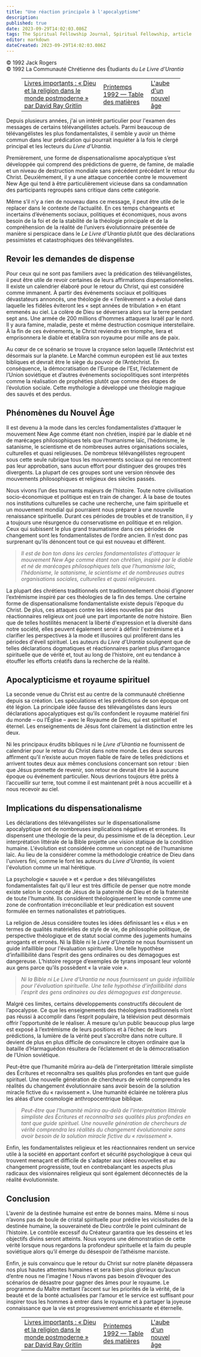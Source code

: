 ```yaml
---
title: "Une réaction principale à l'apocalyptisme"
description: 
published: true
date: 2023-09-29T14:02:03.086Z
tags: The Spiritual Fellowship Journal, Spiritual Fellowship, article
editor: markdown
dateCreated: 2023-09-29T14:02:03.086Z
---
```


<p class="v-card v-sheet theme--light gray lighten-3 px-2">© 1992 Jack Rogers<br>© 1992 La Communauté Chrétienne des Étudiants du <i>Le Livre d'Urantia</i></p>
<figure class="table chapter-navigator">
  <table>
    <tbody>
      <tr>
        <td>
        <a href="/fr/article/Meredith_Sprunger/Significant_Books_God_and_Religion_By_David_Ray_Gritlin">
          <span class="mdi mdi-arrow-left-drop-circle"></span><span class="pl-2">Livres importants : « Dieu et la religion dans le monde postmoderne » par David Ray Gritlin</span>
        </a>
        </td>
        <td>
        <a href="/fr/index/articles_spiritual_fellowship_journal#printemps-1992">
          <span class="mdi mdi-book-open-variant"></span><span class="pl-2">Printemps 1992 — Table des matières</span>
        </a>
        </td>
        <td>
        <a href="/fr/article/Spiritual_Fellowship_Journal/The_Dawn_of_a_New_Age">
          <span class="pr-2">L'aube d'un nouvel âge</span><span class="mdi mdi-arrow-right-drop-circle"></span>
        </a>
        </td>
      </tr>
    </tbody>
  </table>
</figure>



Depuis plusieurs années, j'ai un intérêt particulier pour l'examen des messages de certains télévangélistes actuels. Parmi beaucoup de télévangélistes les plus fondamentalistes, il semble y avoir un thème commun dans leur prédication qui pourrait inquiéter à la fois le clergé principal et les lecteurs du _Livre d'Urantia_.

Premièrement, une forme de dispensationalisme apocalyptique s’est développée qui comprend des prédictions de guerre, de famine, de maladie et un niveau de destruction mondiale sans précédent précédant le retour du Christ. Deuxièmement, il y a une attaque concertée contre le mouvement New Age qui tend à être particulièrement vicieuse dans sa condamnation des participants regroupés sans critique dans cette catégorie.

Même s’il n’y a rien de nouveau dans ce message, il peut être utile de le replacer dans le contexte de l’actualité. En ces temps changeants et incertains d’événements sociaux, politiques et économiques, nous avons besoin de la foi et de la stabilité de la théologie principale et de la compréhension de la réalité de l’univers évolutionnaire présentée de manière si perspicace dans le _Le Livre d’Urantia_ plutôt que des déclarations pessimistes et catastrophiques des télévangélistes.

## Revoir les demandes de dispense

Pour ceux qui ne sont pas familiers avec la prédication des télévangélistes, il peut être utile de revoir certaines de leurs affirmations dispensationnelles. Il existe un calendrier élaboré pour le retour du Christ, qui est considéré comme immanent. À partir des événements sociaux et politiques dévastateurs annoncés, une théologie de « l’enlèvement » a évolué dans laquelle les fidèles éviteront les « sept années de tribulation » en étant emmenés au ciel. La colère de Dieu se déversera alors sur la terre pendant sept ans. Une armée de 200 millions d’hommes attaquera Israël par le nord. Il y aura famine, maladie, peste et même destruction cosmique interstellaire. À la fin de ces événements, le Christ reviendra en triomphe, liera et emprisonnera le diable et établira son royaume pour mille ans de paix.

Au cœur de ce scénario se trouve la croyance selon laquelle l’Antéchrist est désormais sur la planète. Le Marché commun européen est lié aux textes bibliques et devrait être le siège du pouvoir de l’Antéchrist. En conséquence, la démocratisation de l’Europe de l’Est, l’éclatement de l’Union soviétique et d’autres événements sociopolitiques sont interprétés comme la réalisation de prophéties plutôt que comme des étapes de l’évolution sociale. Cette mythologie a développé une théologie magique des sauvés et des perdus.

## Phénomènes du Nouvel Âge

Il est devenu à la mode dans les cercles fondamentalistes d’attaquer le mouvement New Age comme étant non chrétien, inspiré par le diable et né de marécages philosophiques tels que l’humanisme laïc, l’hédonisme, le satanisme, le scientisme et de nombreuses autres organisations sociales, culturelles et quasi religieuses. De nombreux télévangélistes regroupent sous cette seule rubrique tous les mouvements sociaux qui ne rencontrent pas leur approbation, sans aucun effort pour distinguer des groupes très divergents. La plupart de ces groupes sont une version rénovée des mouvements philosophiques et religieux des siècles passés.

Nous vivons l’un des tournants majeurs de l’histoire. Toute notre civilisation socio-économique et politique est en train de changer. À la base de toutes nos institutions culturelles se cache une recherche, une faim spirituelle et un mouvement mondial qui pourraient nous préparer à une nouvelle renaissance spirituelle. Durant ces périodes de troubles et de transition, il y a toujours une résurgence du conservatisme en politique et en religion. Ceux qui subissent le plus grand traumatisme dans ces périodes de changement sont les fondamentalistes de l’ordre ancien. Il n’est donc pas surprenant qu’ils dénoncent tout ce qui est nouveau et différent.

> _Il est de bon ton dans les cercles fondamentalistes d'attaquer le mouvement New Age comme étant non chrétien, inspiré par le diable et né de marécages philosophiques tels que l'humanisme laïc, l'hédonisme, le satanisme, le scientisme et de nombreuses autres organisations sociales, culturelles et quasi religieuses._

La plupart des chrétiens traditionnels ont traditionnellement choisi d’ignorer l’extrémisme inspiré par ces théologies de la fin des temps. Une certaine forme de dispensationalisme fondamentaliste existe depuis l’époque du Christ. De plus, ces attaques contre les idées nouvelles par des réactionnaires religieux ont joué une part importante de notre histoire. Bien que de telles hostilités menacent la liberté d'expression et la diversité dans notre société, elles peuvent également servir à définir l'extrémisme et à clarifier les perspectives à la mode et illusoires qui prolifèrent dans les périodes d'éveil spirituel. Les auteurs du _Livre d'Urantia_ soulignent que de telles déclarations dogmatiques et réactionnaires parlent plus d’arrogance spirituelle que de vérité et, tout au long de l’histoire, ont eu tendance à étouffer les efforts créatifs dans la recherche de la réalité.

## Apocalypticisme et royaume spirituel

La seconde venue du Christ est au centre de la communauté chrétienne depuis sa création. Les spéculations et les prédictions de son époque ont été légion. La principale idée fausse des télévangélistes dans leurs déclarations apocalyptiques est qu’ils confondent le royaume matériel fini du monde – ou l’Église – avec le Royaume de Dieu, qui est spirituel et éternel. Les enseignements de Jésus font clairement la distinction entre les deux.

Ni les principaux érudits bibliques ni le _Livre d'Urantia_ ne fournissent de calendrier pour le retour du Christ dans notre monde. Les deux sources affirment qu’il n’existe aucun moyen fiable de faire de telles prédictions et arrivent toutes deux aux mêmes conclusions concernant son retour : bien que Jésus promette de revenir, son retour ne devrait être lié à aucune époque ou événement particulier. Nous devrions toujours être prêts à l’accueillir sur terre, tout comme il est maintenant prêt à nous accueillir et à nous recevoir au ciel.

## Implications du dispensationalisme

Les déclarations des télévangélistes sur le dispensationalisme apocalyptique ont de nombreuses implications négatives et erronées. Ils dispensent une théologie de la peur, du pessimisme et de la déception. Leur interprétation littérale de la Bible projette une vision statique de la condition humaine. L'évolution est considérée comme un concept né de l'humanisme laïc. Au lieu de la considérer comme la méthodologie créatrice de Dieu dans l'univers fini, comme le font les auteurs du _Livre d'Urantia_, ils voient l'évolution comme un mal hérétique.

La psychologie « sauvée » et « perdue » des télévangélistes fondamentalistes fait qu'il leur est très difficile de penser que notre monde existe selon le concept de Jésus de la paternité de Dieu et de la fraternité de toute l'humanité. Ils considèrent théologiquement le monde comme une zone de confrontation irréconciliable et leur prédication est souvent formulée en termes nationalistes et patriotiques.

La religion de Jésus considère toutes les idées définissant les « élus » en termes de qualités matérielles de style de vie, de philosophie politique, de perspective théologique et de statut social comme des jugements humains arrogants et erronés. Ni la Bible ni le _Livre d'Urantia_ ne nous fournissent un guide infaillible pour l'évaluation spirituelle. Une telle hypothèse d’infaillibilité dans l’esprit des gens ordinaires ou des démagogues est dangereuse. L’histoire regorge d’exemples de tyrans imposant leur volonté aux gens parce qu’ils possèdent « la vraie voie ».

> _Ni la Bible ni _Le Livre d'Urantia_ ne nous fournissent un guide infaillible pour l'évaluation spirituelle. Une telle hypothèse d’infaillibilité dans l’esprit des gens ordinaires ou des démagogues est dangereuse._

Malgré ces limites, certains développements constructifs découlent de l’apocalypse. Ce que les enseignements des théologiens traditionnels n’ont pas réussi à accomplir dans l’esprit populaire, la télévision peut désormais offrir l’opportunité de le réaliser. À mesure qu’un public beaucoup plus large est exposé à l’extrémisme de leurs positions et à l’échec de leurs prédictions, la lumière de la vérité peut s’accroître dans notre culture. Il devient de plus en plus difficile de convaincre le citoyen ordinaire que la bataille d’Harmaguédon résultera de l’éclatement et de la démocratisation de l’Union soviétique.

Peut-être que l’humanité mûrira au-delà de l’interprétation littérale simpliste des Écritures et reconnaîtra ses qualités plus profondes en tant que guide spirituel. Une nouvelle génération de chercheurs de vérité comprendra les réalités du changement évolutionnaire sans avoir besoin de la solution miracle fictive du « ravissement ». Une humanité éclairée ne tolérera plus les aléas d’une cosmologie anthropocentrique biblique.

> _Peut-être que l'humanité mûrira au-delà de l'interprétation littérale simpliste des Écritures et reconnaîtra ses qualités plus profondes en tant que guide spirituel. Une nouvelle génération de chercheurs de vérité comprendra les réalités du changement évolutionnaire sans avoir besoin de la solution miracle fictive du « ravissement »._

Enfin, les fondamentalistes religieux et les réactionnaires rendent un service utile à la société en apportant confort et sécurité psychologique à ceux qui trouvent menaçant et difficile de s'adapter aux idées nouvelles et au changement progressiste, tout en contrebalançant les aspects plus radicaux des visionnaires religieux qui sont également déconnectés de la réalité évolutionniste.

## Conclusion

L’avenir de la destinée humaine est entre de bonnes mains. Même si nous n’avons pas de boule de cristal spirituelle pour prédire les vicissitudes de la destinée humaine, la souveraineté de Dieu contrôle le point culminant de l’histoire. Le contrôle excessif du Créateur garantira que les desseins et les objectifs divins seront atteints. Nous voyons une démonstration de cette vérité lorsque nous regardons la profondeur spirituelle et la faim du peuple soviétique alors qu’il émerge du désespoir de l’athéisme marxiste.

Enfin, je suis convaincu que le retour du Christ sur notre planète dépassera nos plus hautes attentes humaines et sera bien plus glorieux qu’aucun d’entre nous ne l’imagine ! Nous n’avons pas besoin d’évoquer des scénarios de désastre pour gagner des âmes pour le royaume. Le programme du Maître mettant l’accent sur les priorités de la vérité, de la beauté et de la bonté actualisées par l’amour et le service est suffisant pour inspirer tous les hommes à entrer dans le royaume et à partager la joyeuse connaissance que la vie est progressivement enrichissante et éternelle.



<figure class="table chapter-navigator">
  <table>
    <tbody>
      <tr>
        <td>
        <a href="/fr/article/Meredith_Sprunger/Significant_Books_God_and_Religion_By_David_Ray_Gritlin">
          <span class="mdi mdi-arrow-left-drop-circle"></span><span class="pl-2">Livres importants : « Dieu et la religion dans le monde postmoderne » par David Ray Gritlin</span>
        </a>
        </td>
        <td>
        <a href="/fr/index/articles_spiritual_fellowship_journal#printemps-1992">
          <span class="mdi mdi-book-open-variant"></span><span class="pl-2">Printemps 1992 — Table des matières</span>
        </a>
        </td>
        <td>
        <a href="/fr/article/Spiritual_Fellowship_Journal/The_Dawn_of_a_New_Age">
          <span class="pr-2">L'aube d'un nouvel âge</span><span class="mdi mdi-arrow-right-drop-circle"></span>
        </a>
        </td>
      </tr>
    </tbody>
  </table>
</figure>
